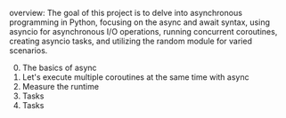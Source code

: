 overview:
The goal of this project is to delve into asynchronous programming in Python, focusing on the async and await syntax, using asyncio for asynchronous I/O operations, running concurrent coroutines, creating asyncio tasks, and utilizing the random module for varied scenarios.

0. The basics of async
1. Let's execute multiple coroutines at the same time with async
2. Measure the runtime
3. Tasks
4. Tasks
